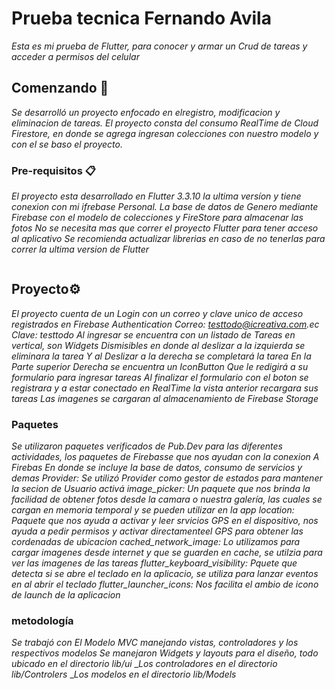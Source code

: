# Prueba tecnica Fernando Avila

_Esta es mi prueba de Flutter, para conocer y armar un Crud de tareas y acceder a permisos del celular_

## Comenzando 🚀

_Se desarrolló un proyecto enfocado en elregistro, modificacion y eliminacion de tareas._
_El proyecto consta del consumo RealTime de Cloud Firestore, en donde se agrega ingresan colecciones con nuestro modelo y con el se baso el proyecto._


### Pre-requisitos 📋

_El proyecto esta desarrollado en Flutter 3.3.10 la ultima versíon y tiene conexion con mi ifrebase Personal._
_La base de datos de Genero mediante Firebase con el modelo de colecciones y FireStore para almacenar las fotos_
_No se necesita mas que correr el proyecto Flutter para tener acceso al aplicativo_
_Se recomienda actualizar librerias en caso de no tenerlas para correr la ultima version de Flutter_
```

```

## Proyecto⚙️
_El proyecto cuenta de un Login con un correo y clave unico de acceso registrados en Firebase Authentication_
_Correo: testtodo@icreativa.com.ec_
_Clave: testtodo_
_Al ingresar se encuentra con un listado de Tareas en vertical, son Widgets Dismisibles en donde al deslizar a la izquierda se eliminara la tarea_
_Y al Deslizar a la derecha se completará la tarea_
_En la Parte superior Derecha se encuentra un IconButton Que le redigirá a su formulario para ingresar tareas_
_Al finalizar el formulario con el boton se registrara y a estar conectado en RealTime la vista anterior recargara sus tareas_
_Las imagenes se cargaran al almacenamiento de Firebase Storage_

### Paquetes 

_Se utilizaron paquetes verificados de Pub.Dev para las diferentes actividades, los paquetes de Firebasse que nos ayudan con la conexion A Firebas_
_En donde se incluye la base de datos, consumo de servicios y demas_
_Provider: Se utilizó Provider como gestor de estados para mantener la secion de Usuario activá_
_image_picker: Un paquete que nos brinda la facilidad de obtener fotos desde la camara o nuestra galería, las cuales se cargan en memoria temporal y se pueden utilizar en la app_
_location: Paquete que nos ayuda a activar y leer srvicios GPS en el dispositivo, nos ayuda a pedir permisos y activar directamenteel GPS para obtener las cordenadas de ubicacion_
_cached_network_image: Lo utilizamos para cargar imagenes desde internet y que se guarden en cache, se utilzia para ver las imagenes de las tareas_
_flutter_keyboard_visibility: Pquete que detecta si se abre el teclado en la aplicacio, se utiliza para lanzar eventos en al abrir el teclado_
_flutter_launcher_icons: Nos facilita el ambio de icono de launch de la aplicacion_

### metodología
_Se trabajó con El Modelo MVC manejando vistas, controladores y los respectivos modelos_
_Se manejaron Widgets y layouts para el diseño, todo ubicado en el directorio lib/ui_
__Los controladores en el directorio lib/Controlers_
__Los modelos en el directorio lib/Models_

